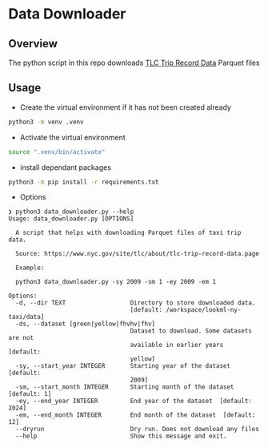 # Data Downloader

## Overview

The python script in this repo downloads
[TLC Trip Record Data](https://www.nyc.gov/site/tlc/about/tlc-trip-record-data.page)
Parquet files

## Usage

- Create the virtual environment if it has not been created already

```bash
python3 -m venv .venv
```

- Activate the virtual environment

```bash
source ".venv/bin/activate"
```

- install dependant packages

```bash
python3 -m pip install -r requirements.txt
```

- Options

```console
❯ python3 data_downloader.py --help
Usage: data_downloader.py [OPTIONS]

  A script that helps with downloading Parquet files of taxi trip data.

  Source: https://www.nyc.gov/site/tlc/about/tlc-trip-record-data.page

  Example:

  python3 data_downloader.py -sy 2009 -sm 1 -ey 2009 -em 1

Options:
  -d, --dir TEXT                  Directory to store downloaded data.
                                  [default: /workspace/lookml-ny-taxi/data]
  -ds, --dataset [green|yellow|fhvhv|fhv]
                                  Dataset to download. Some datasets are not
                                  available in earlier years  [default:
                                  yellow]
  -sy, --start_year INTEGER       Starting year of the dataset  [default:
                                  2009]
  -sm, --start_month INTEGER      Starting month of the dataset  [default: 1]
  -ey, --end_year INTEGER         End year of the dataset  [default: 2024]
  -em, --end_month INTEGER        End month of the dataset  [default: 12]
  --dryrun                        Dry run. Does not download any files
  --help                          Show this message and exit.
```
